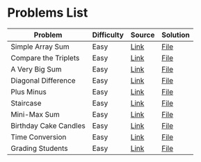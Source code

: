 # Problems List
| **Problem** | **Difficulty** | **Source** | **Solution** |
| ----------- | -------------- | ---------- | ------------ |
| Simple Array Sum | Easy | [Link](https://www.hackerrank.com/challenges/simple-array-sum/) | [File](Easy/SimpleArraySum.md) |
| Compare the Triplets | Easy | [Link](https://www.hackerrank.com/challenges/compare-the-triplets/) | [File](Easy/CompareTheTriplets.md) |
| A Very Big Sum | Easy | [Link](https://www.hackerrank.com/challenges/a-very-big-sum/) | [File](Easy/AVeryBigSum.md) |
| Diagonal Difference | Easy | [Link](https://www.hackerrank.com/challenges/diagonal-difference/) | [File](Easy/DiagonalDifference.md) |
| Plus Minus | Easy | [Link](https://www.hackerrank.com/challenges/plus-minus/) | [File](Easy/PlusMinus.md) |
| Staircase | Easy | [Link](https://www.hackerrank.com/challenges/staircase/) | [File](Easy/Staircase.md) |
| Mini-Max Sum | Easy | [Link](https://www.hackerrank.com/challenges/mini-max-sum/) | [File](Easy/MiniMaxSum.md) |
| Birthday Cake Candles | Easy | [Link](https://www.hackerrank.com/challenges/birthday-cake-candles/) | [File](Easy/BirthdayCakeCandles.md) |
| Time Conversion | Easy | [Link](https://www.hackerrank.com/challenges/time-conversion/) | [File](Easy/TimeConversion.md) |
| Grading Students | Easy | [Link](https://www.hackerrank.com/challenges/grading/) | [File](Easy/GradingStudents.md) |
